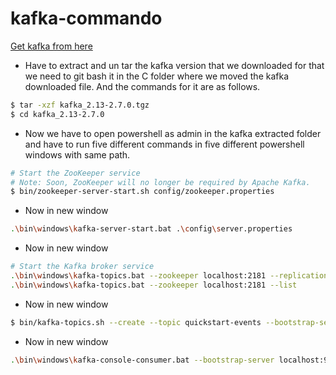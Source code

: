 # kafka-commando

[Get kafka from here](https://kafka.apache.org/quickstart)
- Have to extract and un tar the kafka version that we downloaded for that we need to git bash it in the C folder where we moved the kafka downloaded file. And the commands for it are as follows.
 ```Bash
$ tar -xzf kafka_2.13-2.7.0.tgz
$ cd kafka_2.13-2.7.0
```
- Now we have to open powershell as admin in the kafka extracted folder and have to run five different commands in five different powershell windows with same path.

```Bash
# Start the ZooKeeper service
# Note: Soon, ZooKeeper will no longer be required by Apache Kafka.
$ bin/zookeeper-server-start.sh config/zookeeper.properties
```
- Now in new window
```Bash
.\bin\windows\kafka-server-start.bat .\config\server.properties
```
- Now in new window
```Bash
# Start the Kafka broker service
.\bin\windows\kafka-topics.bat --zookeeper localhost:2181 --replication-factor 1 --partitions 1 --create --topic bearcat-messages
.\bin\windows\kafka-topics.bat --zookeeper localhost:2181 --list
```
- Now in new window
```Bash
$ bin/kafka-topics.sh --create --topic quickstart-events --bootstrap-server localhost:9092
```
- Now in new window
```Bash
.\bin\windows\kafka-console-consumer.bat --bootstrap-server localhost:9092 --topic bearcat-messages --from-beginning
```
